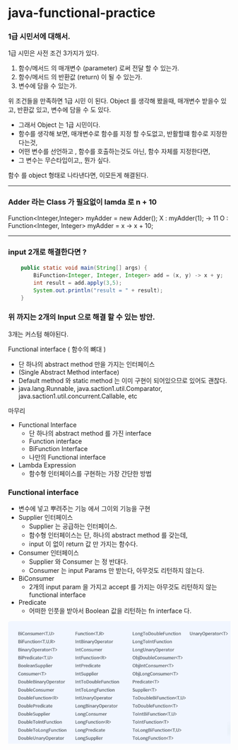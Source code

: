 # java-functional-practice

### 1급 시민서에 대해서.

1급 시민은 사전 조건 3가지가 있다.
1. 함수/메서드 의 매개변수 (parameter) 로써 전달 할 수 있는가.
2. 함수/메서드 의 반환값 (return) 이 될 수 있는가.
3. 변수에 담을 수 있는가.

위 조건들을 만족하면 1급 시민 이 된다.
Object 를 생각해 봤을때, 매개변수 받을수 있고, 반환값 있고, 변수에 담을 수 도 있다.
- 그래서 Object 는 1급 시민이다.
- 함수를 생각해 보면, 매개변수로 함수를 지정 할 수도없고, 반활할떄 함수로 지정한다는것,
- 어떤 변수를 선언하고 , 함수를 호출하는것도 아닌, 함수 자체를 지정한다면,
- 그 변수는 무슨타입이고,, 뭔가 싶다.

함수 를 object 형태로 나타낸다면, 이모든게 해결된다. 

---
### Adder 라는 Class 가  필요없이 lamda 로 n + 10

Function<Integer,Integer> myAdder = new Adder();
X : myAdder(1); -> 11
O : Function<Integer, Integer> myAdder = x -> x + 10;

---
### input 2개로 해결한다면 ?
```java
    public static void main(String[] args) {
        BiFunction<Integer, Integer, Integer> add = (x, y) -> x + y;
        int result = add.apply(3,5);
        System.out.println("result = " + result);
    }
```

### 위 까지는 2개의 Input 으로 해결 할 수 있는 방안.

3개는 커스텀 해야된다.

Functional interface ( 함수의 뼈대 )
- 단 하나의 abstract method 만을 가지는 인터페이스
- (Single Abstract Method interface)
- Default method 와 static method 는 이미 구현이 되어있으므로 있어도 괜찮다.
- java.lang.Runnable, java.saction1.util.Comparator, java.saction1.util.concurrent.Callable, etc


마무리
- Functional Interface
  - 단 하나의 abstract method 를 가진 interface
  - Function interface
  - BiFunction Interface
  - 나만의 Functional interface
- Lambda Expression
  - 함수형 인터페이스를 구현하는 가장 간단한 방법

### Functional interface
- 변수에 넣고 뿌려주는 기능 에서 그이외 기능을 구현
- Supplier 인터페이스
  - Supplier 는 공급하는 인터페이스.
  - 함수형 인터페이스는 단, 하나의 abstract method 를 갖는데, 
  - input 이 없이 return 값 만 가지는 함수다.
- Consumer 인터페이스
  - Supplier 와 Consumer 는 정 반대다.
  - Consumer 는 input Params 만 받는다, 아무것도 리턴하지 않는다.
- BiConsumer
  - 2개의 input param 을 가지고 accept 를 가지는 아무것도 리턴하지 않는 functional interface
- Predicate
  - 어떠한 인풋을 받아서 Boolean 값을 리턴하는 fn interface 다.

![img_1.png](img_1.png)